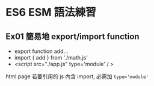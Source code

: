 # ES6 ESM 語法練習

## Ex01 簡易地 export/import function

- export function add...
- import { add } from './math.js'
- \<script src="./app.js" type='module' / \>

html page 若要引用的 js 內含 import, 必需加 `type='module'`

